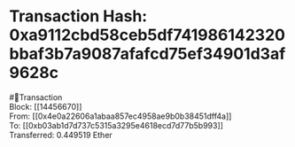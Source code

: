 
Transaction Hash: 0xa9112cbd58ceb5df741986142320bbaf3b7a9087afafcd75ef34901d3af9628c
====================================================================================
  
#💸Transaction  
Block: [[14456670]]  
From: [[0x4e0a22606a1abaa857ec4958ae9b0b38451dff4a]]  
To: [[0xb03ab1d7d737c5315a3295e4618ecd7d77b5b993]]  
Transferred: 0.449519 Ether